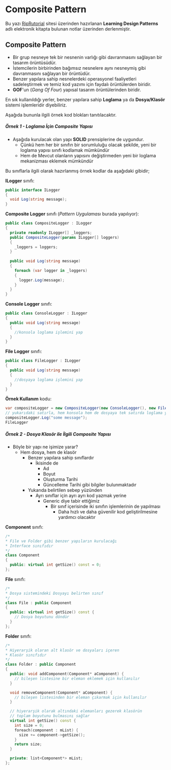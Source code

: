 # Composite Pattern

Bu yazı [RipRutorial](https://riptutorial.com/) sitesi üzerinden hazırlanan **Learning Design Patterns** adlı elektronik kitapta bulunan notlar üzerinden derlenmiştir.

## Composite Pattern

- Bir grup nesneye tek bir nesnenin varlığı gibi davranmasını sağlayan bir tasarım örüntüsüdür.
- İstemcilerin birbirinden bağımsız nesnelere aynı nesneymiş gibi davranmasını sağlayan bir örüntüdür.
- Benzer yapılara sahip nesnelerdeki operasyonel faaliyetleri sadeleştirmek ve temiz kod yazımı için faydalı örüntülerden biridir.
- **GOF**'un (*Gang Of Four*) yapısal tasarım örüntülerinden biridir.

En sık kullanıldığı yerler, benzer yapılara sahip **Loglama** ya da **Dosya/Klasör** sistemi işlemleridir diyebiliriz.

Aşağıda bununla ilgili örnek kod blokları tanıtılacaktır.

##### Örnek 1 - Loglama İçin Composite Yapısı

- Aşağıda kurulacak olan yapı **SOLID** prensiplerine de uygundur.
  - Çünkü hem her bir sınıfın bir sorumluluğu olacak şekilde, yeni bir loglama yapısı sınıfı kodlamak mümkündür
  - Hem de Mevcut olanların yapısını değiştirmeden yeni bir loglama mekanizması eklemek mümkündür

Bu sınıflarla ilgili olarak hazırlanmış örnek kodlar da aşağıdaki gibidir;

**ILogger** sınıfı:
```csharp
public interface ILogger
{
  void Log(string message);
}
```

**Composite Logger** sınıfı (*Pattern Uygulaması* burada yapılıyor):
```csharp
public class CompositeLogger : ILogger
{
  private readonly ILogger[] _loggers;
  public CompositeLogger(params ILogger[] loggers)
  {
    _loggers = loggers;
  }
  
  public void Log(string message)
  {
    foreach (var logger in _loggers)
    {
      logger.Log(message);
    }
  }
}
```

**Console Logger** sınıfı:
```csharp
public class ConsoleLogger : ILogger
{
  public void Log(string message)
  {
    //konsola loglama işlemini yap
  }
}
```

**File Logger** sınıfı:
```csharp
public class FileLogger : ILogger
{
  public void Log(string message)
  {
    //dosyaya loglama işlemini yap
  }
}
```

**Örnek Kullanım** kodu:
```csharp
var compositeLogger = new CompositeLogger(new ConsoleLogger(), new FileLogger());
// yukarıdaki satırla, hem konsola hem de dosyaya tek satırda loglama yaoabilmesi sağlanmaktadır
compositeLogger.Log("some message");
FileLogger
```


##### Örnek 2 - Dosya Klasör ile İlgili Composite Yapısı

- Böyle bir yapı ne işimize yarar?
  - Hem dosya, hem de klasör
    - Benzer yapılara sahip sınıflardır
      - İkisinde de
        - Ad
        - Boyut
        - Oluşturma Tarihi
        - Güncelleme Tarihi gibi bilgiler bulunmaktadır
    - Yukarıda belirtilen sebep yüzünden
      - Ayrı sınıflar için ayrı ayrı kod yazmak yerine
        - Generic diye tabir ettiğimiz
          - Bir sınıf içerisinde iki sınıfın işlemlerinin de yapılması
            - Daha hızlı ve daha güvenilir kod geliştirilmesine yardımcı olacaktır

**Component** sınıfı:
```c++
/*
* File ve Folder gibi benzer yapıların kurulacağı
* Interface sınıfıdır
*/
class Component
{
  public: virtual int getSize() const = 0;
};
```

**File** sınıfı:
```c++
/*
* Dosya sistemindeki Dosyayı belirten sınıf
*/
class File : public Component
{
  public: virtual int getSize() const {
    // Dosya boyutunu döndür
  }
};
```

**Folder** sınıfı:
```c++
/*
* Hiyerarşik olaran alt klasör ve dosyaları içeren
* Klasör sınıfıdır
*/
class Folder : public Component
{
  public: void addComponent(Component* aComponent) {
    // bileşen listesine bir eleman eklemek için kullanılır
  }

  void removeComponent(Component* aComponent) {
    // bileşen listesinden bir eleman çıkarmak için kullanılır
  }

  // hiyerarşik olarak altındaki elemanları gezerek klasörün
  // toplam boyutunu bulmasını sağlar
  virtual int getSize() const {
    int size = 0;
    foreach(component : mList) {
      size += component->getSize();
    }
    return size;
  }

  private: list<Component*> mList;
};
```